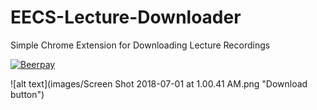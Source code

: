 # EECS-Lecture-Downloader

Simple Chrome Extension for Downloading Lecture Recordings

[![Beerpay](https://beerpay.io/dctalbot/EECS-Lecture-Downloader/badge.svg)](https://beerpay.io/dctalbot/EECS-Lecture-Downloader)

![alt text](images/Screen Shot 2018-07-01 at 1.00.41 AM.png "Download button")
